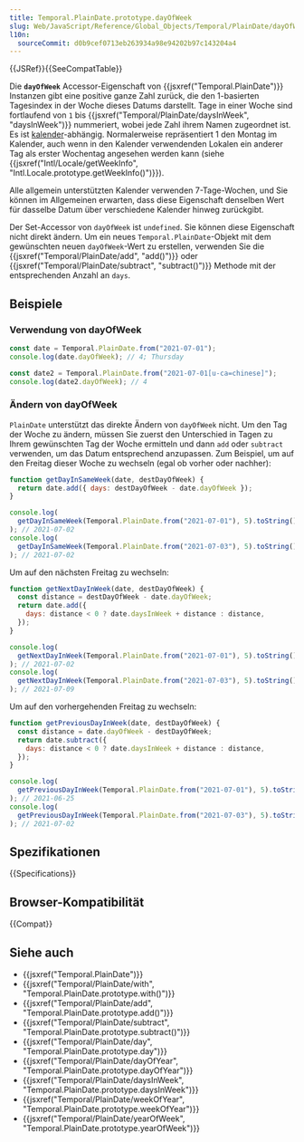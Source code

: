 ```yaml
---
title: Temporal.PlainDate.prototype.dayOfWeek
slug: Web/JavaScript/Reference/Global_Objects/Temporal/PlainDate/dayOfWeek
l10n:
  sourceCommit: d0b9cef0713eb263934a98e94202b97c143204a4
---
```


{{JSRef}}{{SeeCompatTable}}

Die **`dayOfWeek`** Accessor-Eigenschaft von {{jsxref("Temporal.PlainDate")}} Instanzen gibt eine positive ganze Zahl zurück, die den 1-basierten Tagesindex in der Woche dieses Datums darstellt. Tage in einer Woche sind fortlaufend von `1` bis {{jsxref("Temporal/PlainDate/daysInWeek", "daysInWeek")}} nummeriert, wobei jede Zahl ihrem Namen zugeordnet ist. Es ist [kalender](/de/docs/Web/JavaScript/Reference/Global_Objects/Temporal#calendars)-abhängig. Normalerweise repräsentiert 1 den Montag im Kalender, auch wenn in den Kalender verwendenden Lokalen ein anderer Tag als erster Wochentag angesehen werden kann (siehe {{jsxref("Intl/Locale/getWeekInfo", "Intl.Locale.prototype.getWeekInfo()")}}).

Alle allgemein unterstützten Kalender verwenden 7-Tage-Wochen, und Sie können im Allgemeinen erwarten, dass diese Eigenschaft denselben Wert für dasselbe Datum über verschiedene Kalender hinweg zurückgibt.

Der Set-Accessor von `dayOfWeek` ist `undefined`. Sie können diese Eigenschaft nicht direkt ändern. Um ein neues `Temporal.PlainDate`-Objekt mit dem gewünschten neuen `dayOfWeek`-Wert zu erstellen, verwenden Sie die {{jsxref("Temporal/PlainDate/add", "add()")}} oder {{jsxref("Temporal/PlainDate/subtract", "subtract()")}} Methode mit der entsprechenden Anzahl an `days`.

## Beispiele

### Verwendung von dayOfWeek

```js
const date = Temporal.PlainDate.from("2021-07-01");
console.log(date.dayOfWeek); // 4; Thursday

const date2 = Temporal.PlainDate.from("2021-07-01[u-ca=chinese]");
console.log(date2.dayOfWeek); // 4
```

### Ändern von dayOfWeek

`PlainDate` unterstützt das direkte Ändern von `dayOfWeek` nicht. Um den Tag der Woche zu ändern, müssen Sie zuerst den Unterschied in Tagen zu Ihrem gewünschten Tag der Woche ermitteln und dann `add` oder `subtract` verwenden, um das Datum entsprechend anzupassen. Zum Beispiel, um auf den Freitag dieser Woche zu wechseln (egal ob vorher oder nachher):

```js
function getDayInSameWeek(date, destDayOfWeek) {
  return date.add({ days: destDayOfWeek - date.dayOfWeek });
}

console.log(
  getDayInSameWeek(Temporal.PlainDate.from("2021-07-01"), 5).toString(),
); // 2021-07-02
console.log(
  getDayInSameWeek(Temporal.PlainDate.from("2021-07-03"), 5).toString(),
); // 2021-07-02
```

Um auf den nächsten Freitag zu wechseln:

```js
function getNextDayInWeek(date, destDayOfWeek) {
  const distance = destDayOfWeek - date.dayOfWeek;
  return date.add({
    days: distance < 0 ? date.daysInWeek + distance : distance,
  });
}

console.log(
  getNextDayInWeek(Temporal.PlainDate.from("2021-07-01"), 5).toString(),
); // 2021-07-02
console.log(
  getNextDayInWeek(Temporal.PlainDate.from("2021-07-03"), 5).toString(),
); // 2021-07-09
```

Um auf den vorhergehenden Freitag zu wechseln:

```js
function getPreviousDayInWeek(date, destDayOfWeek) {
  const distance = date.dayOfWeek - destDayOfWeek;
  return date.subtract({
    days: distance < 0 ? date.daysInWeek + distance : distance,
  });
}

console.log(
  getPreviousDayInWeek(Temporal.PlainDate.from("2021-07-01"), 5).toString(),
); // 2021-06-25
console.log(
  getPreviousDayInWeek(Temporal.PlainDate.from("2021-07-03"), 5).toString(),
); // 2021-07-02
```

## Spezifikationen

{{Specifications}}

## Browser-Kompatibilität

{{Compat}}

## Siehe auch

- {{jsxref("Temporal.PlainDate")}}
- {{jsxref("Temporal/PlainDate/with", "Temporal.PlainDate.prototype.with()")}}
- {{jsxref("Temporal/PlainDate/add", "Temporal.PlainDate.prototype.add()")}}
- {{jsxref("Temporal/PlainDate/subtract", "Temporal.PlainDate.prototype.subtract()")}}
- {{jsxref("Temporal/PlainDate/day", "Temporal.PlainDate.prototype.day")}}
- {{jsxref("Temporal/PlainDate/dayOfYear", "Temporal.PlainDate.prototype.dayOfYear")}}
- {{jsxref("Temporal/PlainDate/daysInWeek", "Temporal.PlainDate.prototype.daysInWeek")}}
- {{jsxref("Temporal/PlainDate/weekOfYear", "Temporal.PlainDate.prototype.weekOfYear")}}
- {{jsxref("Temporal/PlainDate/yearOfWeek", "Temporal.PlainDate.prototype.yearOfWeek")}}
